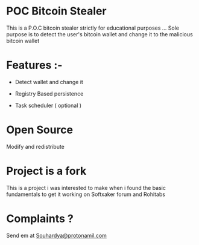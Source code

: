 # POC Bitcoin Stealer

This is a P.O.C bitcoin stealer strictly for educational purposes ... 
Sole purpose is to detect the user's bitcoin wallet and change it to the malicious bitcoin wallet

# Features :- 

* Detect wallet and change it 

* Registry Based persistence 

* Task scheduler ( optional ) 


# Open Source 

Modify and redistribute 

# Project is a fork 

This is a project i was interested to make when i found the basic fundamentals to get it working on Softxaker forum and Rohitabs

# Complaints ? 

Send em at Souhardya@protonamil.com
